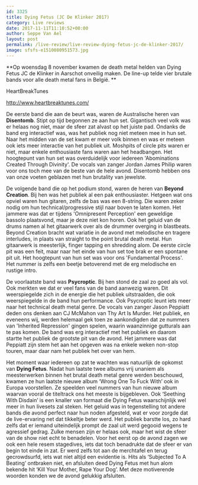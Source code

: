 ```yaml
---
id: 3325
title: Dying Fetus (JC De Klinker 2017)
category: Live reviews
date: 2017-11-11T11:10:52+00:00
author: Seppe Van Ael
layout: post
permalink: /live-review/live-review-dying-fetus-jc-de-klinker-2017/
image: sfsfs-e1510080951573.jpg
---
```

**Op woensdag 8 november kwamen de death metal helden van Dying Fetus JC de Klinker in Aarschot onveilig maken. De line-up telde vier brutale bands voor alle death metal fans in België. **

HeartBreakTunes

http://www.heartbreaktunes.com/

De eerste band die aan de beurt was, waren de Australische heren van **Disentomb**. Stipt op tijd begonnen ze aan hun set. Gigantisch veel volk was er helaas nog niet, maar de sfeer zat alvast op het juiste pad. Ondanks de band erg interactief was, was het publiek nog niet meteen mee in hun set. Naar het midden van de set kwam er meer volk binnen en was er meteen ook iets meer interactie van het publiek uit. Moshpits of circle pits waren er niet, maar enkele enthousiaste fans waren aan het headbangen. Het hoogtepunt van hun set was overduidelijk voor iedereen 'Abominations Created Through Divinity'. De vocals van zanger Jordan James Philip waren voor ons toch mee van de beste van de hele avond. Disentomb hebben ons van onze voeten geblazen met hun brutality van jewelste.

De volgende band die op het podium stond, waren de heren van **Beyond Creation**. Bij hen was het publiek al een pak enthousiaster. Hetgeen wat ons opviel waren hun gitaren, zelfs de bas was een 8-string. Die waren zeker nodig om hun technical/progressive stijl naar boven te laten komen. Het jammere was dat er tijdens 'Omnipresent Perception' een geweldige bassolo plaatsvond, maar je deze niet kon horen. Ook het geluid van de drums namen al het gitaarwerk over als de drummer overging in blastbeats. Beyond Creation bracht wat variatie in de avond met melodische en tragere interludes, in plaats van straight to the point brutal death metal. Hun gitaarwerk is meesterlijk, finger tapping en shredding alom. De eerste circle pit was een feit, maar naar het einde van hun set toe brak er een spontane pit uit. Het hoogtepunt van hun set was voor ons 'Fundamental Process'. Het nummer is zelfs een beetje betoverend met de erg melodische en rustige intro.

De voorlaatste band was **Psycroptic**. Bij hen stond de zaal zo goed als vol. Ook merkten we dat er veel fans van de band aanwezig waren. Dit weerspiegelde zich in de energie die het publiek uitstraalden, die ook weerspiegelde in de band hun performance. Ook Psycroptic leunt iets meer naar het technical death metal genre. De vocals van zanger Jason Peppiatt deden ons denken aan CJ McMahon van Thy Art Is Murder. Het publiek, en eveneens wij, werden helemaal gek toen ze aankondigden dat ze nummers van 'Inherited Repression' gingen spelen, waarin waanzinnige gutturals aan te pas komen. De band was erg interactief met het publiek en daarom startte het publiek de grootste pit van de avond. Het jammere was dat Peppiatt zijn stem het aan het opgeven was na enkele weken non-stop touren, maar daar nam het publiek het over van hem.

Het moment waar iedereen op zat te wachten was natuurlijk de opkomst van **Dying Fetus**. Nadat hun laatste twee albums vrij unaniem als meesterwerken binnen het brutal death metal genre werden beschouwd, kwamen ze hun laatste nieuwe album ‘Wrong One To Fuck With’ ook in Europa voorstellen. Ze speelden veel nummers van hun nieuwe album waarvan vooral de titeltrack ons het meeste is bijgebleven. Ook ‘Seething With Disdain’ is een knaller van formaat die Dying Fetus waarschijnlijk wel meer in hun livesets zal steken. Het geluid was in tegenstelling tot andere bands die avond perfect naar hun noden afgesteld, wat er voor zorgde dat de live-ervaring net dat tikkeltje beter werd. Het publiek barstte los, zo hard zelfs dat er iemand uiteindelijk prompt de zaal uit werd gegooid wegens te agressief gedrag. Zulke mensen zijn er helaas ook, maar het wist de sfeer van de show niet echt te benadelen. Voor het eerst op de avond zagen we ook een hele resem stagedives, iets dat toch benadrukte dat de sfeer er van begin tot einde in zat. Er werd zelfs tot aan de merchtafel en terug gecrowdsurfd, iets wat niet altijd een evidentie is. Hits als ‘Subjected To A Beating’ ontbraken niet, en afsluiten deed Dying Fetus met hun alom bekende hit ‘Kill Your Mother, Rape Your Dog’. Met deze motiverende woorden konden we de avond gelukkig afsluiten.